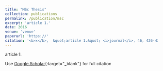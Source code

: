 ```yaml
---
title: "MSc Thesis"
collection: publications
permalink: /publication/msc
excerpt: 'article 1.'
date: 2016
venue: 'venue'
paperurl: 'https://'
citation: '<b>x</b>,  &quot;article 1.&quot; <i>journal</i>, 46, 426-434, (2013).'
---
```

article 1.

Use [Google Scholar](https://scholar.google.com/scholar?){:target="_blank"} for full citation
